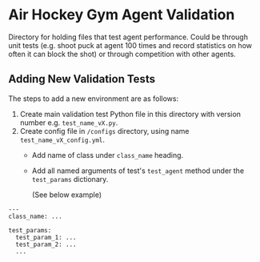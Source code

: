 # Air Hockey Gym Agent Validation
Directory for holding files that test agent performance. Could be through unit tests (e.g. shoot puck at agent 100 times and record statistics on how often it can block the shot) or through competition with other agents.


## Adding New Validation Tests
The steps to add a new environment are as follows:
1. Create main validation test Python file in this directory with version number e.g. `test_name_vX.py`. 
2. Create config file in `/configs` directory, using name `test_name_vX_config.yml`.
    - Add name of class under `class_name` heading.
    - Add all named arguments of test's `test_agent` method under the `test_params` dictionary.
      
      (See below example)
```
---
class_name: ...

test_params:
  test_param_1: ...
  test_param_2: ...
  ...
``` 